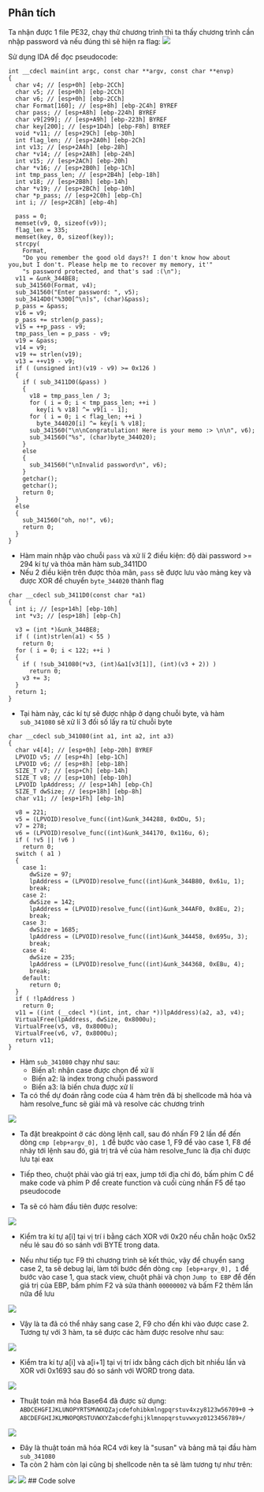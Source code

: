 ## Phân tích
Ta nhận được 1 file PE32, chạy thử chương trình thì ta thấy chương trình cần nhập password và nếu đúng thì sẽ hiện ra flag:
<img src= https://github.com/dxisdh/RE/blob/main/RE-week1/crack_me1/4.png>

Sử dụng IDA để đọc pseudocode:
````
int __cdecl main(int argc, const char **argv, const char **envp)
{
  char v4; // [esp+0h] [ebp-2CCh]
  char v5; // [esp+0h] [ebp-2CCh]
  char v6; // [esp+0h] [ebp-2CCh]
  char Format[160]; // [esp+8h] [ebp-2C4h] BYREF
  char pass; // [esp+A8h] [ebp-224h] BYREF
  char v9[299]; // [esp+A9h] [ebp-223h] BYREF
  char key[200]; // [esp+1D4h] [ebp-F8h] BYREF
  void *v11; // [esp+29Ch] [ebp-30h]
  int flag_len; // [esp+2A0h] [ebp-2Ch]
  int v13; // [esp+2A4h] [ebp-28h]
  char *v14; // [esp+2A8h] [ebp-24h]
  int v15; // [esp+2ACh] [ebp-20h]
  char *v16; // [esp+2B0h] [ebp-1Ch]
  int tmp_pass_len; // [esp+2B4h] [ebp-18h]
  int v18; // [esp+2B8h] [ebp-14h]
  char *v19; // [esp+2BCh] [ebp-10h]
  char *p_pass; // [esp+2C0h] [ebp-Ch]
  int i; // [esp+2C8h] [ebp-4h]

  pass = 0;
  memset(v9, 0, sizeof(v9));
  flag_len = 335;
  memset(key, 0, sizeof(key));
  strcpy(
    Format,
    "Do you remember the good old days?! I don't know how about you,but I don't. Please help me to recover my memory, it'"
    "s password protected, and that's sad :(\n");
  v11 = &unk_344BE8;
  sub_341560(Format, v4);
  sub_341560("Enter password: ", v5);
  sub_3414D0("%300[^\n]s", (char)&pass);
  p_pass = &pass;
  v16 = v9;
  p_pass += strlen(p_pass);
  v15 = ++p_pass - v9;
  tmp_pass_len = p_pass - v9;
  v19 = &pass;
  v14 = v9;
  v19 += strlen(v19);
  v13 = ++v19 - v9;
  if ( (unsigned int)(v19 - v9) >= 0x126 )
  {
    if ( sub_3411D0(&pass) )
    {
      v18 = tmp_pass_len / 3;
      for ( i = 0; i < tmp_pass_len; ++i )
        key[i % v18] ^= v9[i - 1];
      for ( i = 0; i < flag_len; ++i )
        byte_344020[i] ^= key[i % v18];
      sub_341560("\n\nCongratulation! Here is your memo :> \n\n", v6);
      sub_341560("%s", (char)byte_344020);
    }
    else
    {
      sub_341560("\nInvalid password\n", v6);
    }
    getchar();
    getchar();
    return 0;
  }
  else
  {
    sub_341560("oh, no!", v6);
    return 0;
  }
}
````
- Hàm main nhập vào chuỗi `pass` và xử lí 2 điều kiện: độ dài password >= 294 kí tự và thỏa mãn hàm sub_3411D0
- Nếu 2 điều kiện trên được thỏa mãn, `pass` sẽ được lưu vào mảng key và được XOR để chuyển `byte_344020` thành flag

````
char __cdecl sub_3411D0(const char *a1)
{
  int i; // [esp+14h] [ebp-10h]
  int *v3; // [esp+18h] [ebp-Ch]

  v3 = (int *)&unk_344BE8;
  if ( (int)strlen(a1) < 55 )
    return 0;
  for ( i = 0; i < 122; ++i )
  {
    if ( !sub_341080(*v3, (int)&a1[v3[1]], (int)(v3 + 2)) )
      return 0;
    v3 += 3;
  }
  return 1;
}
````
- Tại hàm này, các kí tự sẽ được nhập ở dạng chuỗi byte, và hàm `sub_341080` sẽ xử lí 3 đối số lấy ra từ chuỗi byte

````
char __cdecl sub_341080(int a1, int a2, int a3)
{
  char v4[4]; // [esp+0h] [ebp-20h] BYREF
  LPVOID v5; // [esp+4h] [ebp-1Ch]
  LPVOID v6; // [esp+8h] [ebp-18h]
  SIZE_T v7; // [esp+Ch] [ebp-14h]
  SIZE_T v8; // [esp+10h] [ebp-10h]
  LPVOID lpAddress; // [esp+14h] [ebp-Ch]
  SIZE_T dwSize; // [esp+18h] [ebp-8h]
  char v11; // [esp+1Fh] [ebp-1h]

  v8 = 221;
  v5 = (LPVOID)resolve_func((int)&unk_344288, 0xDDu, 5);
  v7 = 278;
  v6 = (LPVOID)resolve_func((int)&unk_344170, 0x116u, 6);
  if ( !v5 || !v6 )
    return 0;
  switch ( a1 )
  {
    case 1:
      dwSize = 97;
      lpAddress = (LPVOID)resolve_func((int)&unk_344B80, 0x61u, 1);
      break;
    case 2:
      dwSize = 142;
      lpAddress = (LPVOID)resolve_func((int)&unk_344AF0, 0x8Eu, 2);
      break;
    case 3:
      dwSize = 1685;
      lpAddress = (LPVOID)resolve_func((int)&unk_344458, 0x695u, 3);
      break;
    case 4:
      dwSize = 235;
      lpAddress = (LPVOID)resolve_func((int)&unk_344368, 0xEBu, 4);
      break;
    default:
      return 0;
  }
  if ( !lpAddress )
    return 0;
  v11 = ((int (__cdecl *)(int, int, char *))lpAddress)(a2, a3, v4);
  VirtualFree(lpAddress, dwSize, 0x8000u);
  VirtualFree(v5, v8, 0x8000u);
  VirtualFree(v6, v7, 0x8000u);
  return v11;
}
````
- Hàm `sub_341080` chạy như sau:
  - Biến a1: nhận case được chọn để xử lí
  - Biến a2: là index trong chuỗi password
  - Biến a3: là biến chưa được xử lí
- Ta có thể dự đoán rằng code của 4 hàm trên đã bị shellcode mã hóa và hàm resolve_func sẽ giải mã và resolve các chương trình
<img src= https://github.com/dxisdh/RE/blob/main/RE-week1/crack_me1/5.png>

- Ta đặt breakpoint ở các dòng lệnh call, sau đó nhấn F9 2 lần để đến dòng `cmp [ebp+argv_0], 1` để bước vào case 1, F9 để vào case 1, F8 để nhảy tới lệnh sau đó, giá trị trả về của hàm resolve_func là địa chỉ được lưu tại eax
  
- Tiếp theo, chuột phải vào giá trị eax, jump tới địa chỉ đó, bấm phím C để make code và phím P để create function và cuối cùng nhấn F5 để tạo pseudocode
  
- Ta sẽ có hàm đầu tiên được resolve:
<img src= https://github.com/dxisdh/RE/blob/main/RE-week1/crack_me1/6.png>

  - Kiểm tra kí tự a[i] tại vị trí i bằng cách XOR với 0x20 nếu chẵn hoặc 0x52 nếu lẻ sau đó so sánh với BYTE trong data.

- Nếu như tiếp tục F9 thì chương trình sẽ kết thúc, vậy để chuyển sang case 2, ta sẽ debug lại, làm tới bước đến dòng `cmp [ebp+argv_0], 1` để bước vào case 1, qua stack view, chuột phải và chọn `Jump to EBP` để đến giá trị của EBP, bấm phím F2 và sửa thành `00000002` và bấm F2 thêm lần nữa để lưu
<img src= https://github.com/dxisdh/RE/blob/main/RE-week1/crack_me1/7.png>

- Vậy là ta đã có thể nhảy sang case 2, F9 cho đến khi vào được case 2. Tương tự với 3 hàm, ta sẽ được các hàm được resolve như sau:
<img src= https://github.com/dxisdh/RE/blob/main/RE-week1/crack_me1/8.png>

  - Kiểm tra kí tự a[i] và a[i+1] tại vị trí idx bằng cách dịch bit nhiều lần và XOR với 0x1693 sau đó so sánh với WORD trong data.
<img src= https://github.com/dxisdh/RE/blob/main/RE-week1/crack_me1/9.png>

  - Thuật toán mã hóa Base64 đã được sử dụng: `ABDCEHGFIJKLUNOPYRTSMVWXQZajcdefohibkmlngpqrstuv4xzy8123w56709+0` -> `ABCDEFGHIJKLMNOPQRSTUVWXYZabcdefghijklmnopqrstuvwxyz0123456789+/`
<img src= https://github.com/dxisdh/RE/blob/main/RE-week1/crack_me1/10.png>

  - Đây là thuật toán mã hóa RC4 với key là "susan" và bảng mã tại đầu hàm `sub_341080`
- Ta còn 2 hàm còn lại cũng bị shellcode nên ta sẽ làm tương tự như trên:
<img src= https://github.com/dxisdh/RE/blob/main/RE-week1/crack_me1/11.png>
<img src= https://github.com/dxisdh/RE/blob/main/RE-week1/crack_me1/12.png>
## Code solve
